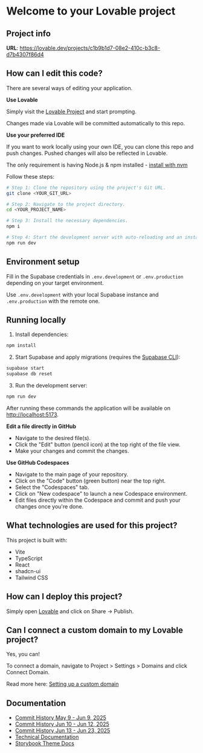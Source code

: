 # Welcome to your Lovable project

## Project info

**URL**: https://lovable.dev/projects/c1b9b1d7-08e2-410c-b3c8-d7b4307f86d4

## How can I edit this code?

There are several ways of editing your application.

**Use Lovable**

Simply visit the [Lovable Project](https://lovable.dev/projects/c1b9b1d7-08e2-410c-b3c8-d7b4307f86d4) and start prompting.

Changes made via Lovable will be committed automatically to this repo.

**Use your preferred IDE**

If you want to work locally using your own IDE, you can clone this repo and push changes. Pushed changes will also be reflected in Lovable.

The only requirement is having Node.js & npm installed - [install with nvm](https://github.com/nvm-sh/nvm#installing-and-updating)

Follow these steps:

```sh
# Step 1: Clone the repository using the project's Git URL.
git clone <YOUR_GIT_URL>

# Step 2: Navigate to the project directory.
cd <YOUR_PROJECT_NAME>

# Step 3: Install the necessary dependencies.
npm i

# Step 4: Start the development server with auto-reloading and an instant preview.
npm run dev
```

## Environment setup

Fill in the Supabase credentials in `.env.development` or `.env.production` depending on your target environment.

Use `.env.development` with your local Supabase instance and `.env.production` with the remote one.

## Running locally

1. Install dependencies:

```bash
npm install
```

2. Start Supabase and apply migrations (requires the [Supabase CLI](https://supabase.com/docs/guides/cli)):

```bash
supabase start
supabase db reset
```

3. Run the development server:

```bash
npm run dev
```

After running these commands the application will be available on <http://localhost:5173>.

**Edit a file directly in GitHub**

- Navigate to the desired file(s).
- Click the "Edit" button (pencil icon) at the top right of the file view.
- Make your changes and commit the changes.

**Use GitHub Codespaces**

- Navigate to the main page of your repository.
- Click on the "Code" button (green button) near the top right.
- Select the "Codespaces" tab.
- Click on "New codespace" to launch a new Codespace environment.
- Edit files directly within the Codespace and commit and push your changes once you're done.

## What technologies are used for this project?

This project is built with:

- Vite
- TypeScript
- React
- shadcn-ui
- Tailwind CSS

## How can I deploy this project?

Simply open [Lovable](https://lovable.dev/projects/c1b9b1d7-08e2-410c-b3c8-d7b4307f86d4) and click on Share -> Publish.

## Can I connect a custom domain to my Lovable project?

Yes, you can!

To connect a domain, navigate to Project > Settings > Domains and click Connect Domain.

Read more here: [Setting up a custom domain](https://docs.lovable.dev/tips-tricks/custom-domain#step-by-step-guide)


## Documentation
- [Commit History May 9 - Jun 9, 2025](docs/commits/commits_May9-Jun9_2025.md)
- [Commit History Jun 10 - Jun 12, 2025](docs/commits/commits_Jun10-Jun12_2025.md)
- [Commit History Jun 13 - Jun 23, 2025](docs/commits/commits_Jun13-Jun23_2025.md)
- [Technical Documentation](docs/technical/README.md)
- [Storybook Theme Docs](docs/technical/storybook-theme.md)
